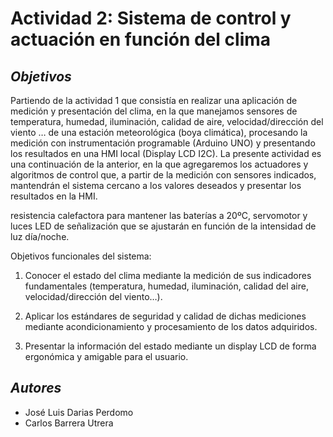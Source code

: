 # **Actividad 2: Sistema de control y actuación en función del clima**




## *Objetivos*

Partiendo de la actividad 1 que consistía en realizar una aplicación de medición y presentación del clima, en la que manejamos sensores de temperatura, humedad, iluminación, calidad de aire, velocidad/dirección del viento … de una estación meteorológica (boya climática), procesando la medición con instrumentación programable (Arduino UNO) y presentando los resultados en una HMI local (Display LCD I2C). La presente actividad es una continuación de la anterior, en la que agregaremos los actuadores y algoritmos de control que, a partir de la medición con sensores indicados, mantendrán el sistema cercano a los valores deseados y presentar los resultados en la HMI.

resistencia calefactora para mantener las baterías a 20ºC, servomotor y luces LED de señalización que se ajustarán en función de la intensidad de luz día/noche.

Objetivos funcionales del sistema:

1.	Conocer el estado del clima mediante la medición de sus indicadores fundamentales (temperatura, humedad, iluminación, calidad del aire, velocidad/dirección del viento…).

2.	Aplicar los estándares de seguridad y calidad de dichas mediciones mediante acondicionamiento y procesamiento de los datos adquiridos.

3.	Presentar la información del estado mediante un display LCD de forma ergonómica y amigable para el usuario.

## *Autores*

- José Luis Darias Perdomo  
- Carlos Barrera Utrera
